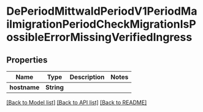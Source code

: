 # DePeriodMittwaldPeriodV1PeriodMailmigrationPeriodCheckMigrationIsPossibleErrorMissingVerifiedIngress

## Properties

Name | Type | Description | Notes
------------ | ------------- | ------------- | -------------
**hostname** | **String** |  | 

[[Back to Model list]](../README.md#documentation-for-models) [[Back to API list]](../README.md#documentation-for-api-endpoints) [[Back to README]](../README.md)


